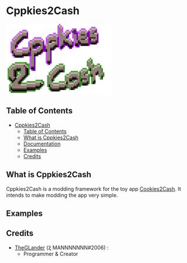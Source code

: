 # Cppkies2Cash

![Cppkies2Cash](./static/Cppkies2CashLogo.png?raw=true)

## Table of Contents

- [Cppkies2Cash](#cppkies2cash)
	- [Table of Contents](#table-of-contents)
	- [What is Cppkies2Cash](#what-is-cppkies2cash)
	- [Documentation](#documentation)
	- [Examples](#examples)
	- [Credits](#credits)

## What is Cppkies2Cash

Cppkies2Cash is a modding framework for the toy app [Cookies2Cash](https://orteil.dashnet.org/cookies2cash/). It intends to make modding the app very simple.

## Examples

<!-- TODO -->

## Credits

- [TheGLander](https://github.com/TheGLander) (ʐ̈ MANNNNNNN#2006) :
  - Programmer & Creator

